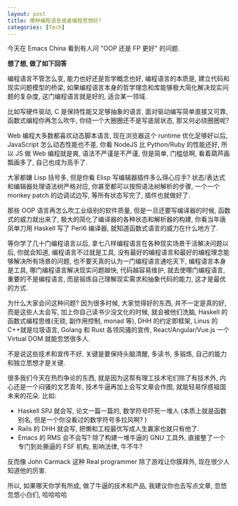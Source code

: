 ```yaml
---
layout: post
title: 哪种编程语言或者编程思想好?
categories: [Tech]
---
```


今天在 Emacs China 看到有人问 "OOP 还是 FP 更好" 的问题.

**想了想, 做了如下回答**

编程语言不管怎么变, 能力也好还是哲学概念也好, 编程语言的本质是, 建立代码和现实问题模型的桥梁, 如果编程语言本身的哲学理念和库能够极大简化解决现实问题的复杂度, 这门编程语言就是好的, 适合某一领域.

比如写硬件驱动, C 是保持性能又足够抽象的语言, 面对驱动编写简单直接又可靠, 函数式编程你再怎么吹牛, 你绕一个大圈圈还不是写底层状态, 那又何必绕圈圈呢?

Web 编程大多数都喜欢动态脚本语言, 现在浏览器这个 runtime 优化足够好以后, JavaScript 怎么动态性能也不差, 你看 NodeJS 比 Python/Ruby 的性能还好, 所以 JS 做 Web 编程就是爽, 语法不严谨是不严谨, 但是简单, 门槛低啊, 看着葫芦画瓢画多了, 自己也成为高手了.

大家都嫌 Lisp 括号多, 但是你看 Elisp 写编辑器插件多么得心应手? 状态/表达式和编辑器处理语法树严格对应, 你甚至都可以按照语法树解析的步骤, 一个一个 monkey patch 的边调试边写, 等所有状态写完了, 插件也就做好了.

那些 OOP 语言再怎么吹工业级别的软件质量, 但是一旦还要写编译器的时候, 函数式的威力就出来了, 极大的简化了编译器的各种状态和解析器的构建, 你看当年唐凤单刀用 Haskell 写了 Perl6 编译器, 就知道函数式语言的威力在什么地方了.

等你学了几十门编程语言以后, 拿七八样编程语言在各种现实场景干活解决问题以后, 你就会知道, 编程语言不过就是工具, 没有最好的编程语言和最好的编程理念能够解决所有场景的问题, 也不要天真的认为一门编程语言通吃天下, 编程语言本身是工具, 哪门编程语言解决现实问题越快, 代码越容易维护, 就去使哪门编程语言, 重要的不是编程语言, 而是锻炼自己理解现实需求和抽象代码的能力, 这才是最优的方式.

为什么大家会问这种问题? 因为很多时候, 大家觉得好的东西, 并不一定是真的好, 而是这些人太会写, 加上你自己读书少没文化的时候, 就会被他们洗脑, Haskell 的函数式编程思维(无锁, 副作用控制, monad 等), DHH 的约定即框架, Linus 的 C++就是垃圾语言, Golang 和 Rust 各领风骚的宣传, React/Angular/Vue.js 一个 Virtual DOM 就能忽悠很多人.

不是说这些技术和宣传不好, 关键是要保持头脑清醒, 多读书, 多锻炼, 自己的能力和独立思想才是关键.

很多我们今天在热烈争论的东西, 就是因为这帮有理工技术宅们除了有技术外, 内心还是一个闷骚的文艺青年, 技术牛逼再加上会写文章会作图, 就能轻易俘惑祖国未来的花朵. 比如:

* Haskell SPJ 就会写, 论文一篇一篇的, 数学符号吓死一堆人 (本质上就是函数别名, 但是一个你没看过的数学符号多拉风啊? )
* Rails 的 DHH 就会写, 把懒和工程最优写成人生赢家也就只有他了.
* Emacs 的 RMS 会不会写? 除了构建一堆牛逼的 GNU 工具外, 直接整了一个专门到处撕逼的 FSF 机构, 影响法律, 牛不牛?

反而像 John Carmack 这种 Real programmer 除了游戏让你膜拜外, 现在很少人知道他的厉害.

所以, 如果哪天你学有所成, 做了牛逼的技术和产品, 我建议你也去写点文章, 忽悠忽悠小白们, 哈哈哈哈
